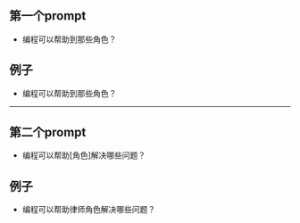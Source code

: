 ## 第一个prompt
 - 编程可以帮助到那些角色？

## 例子
 - 编程可以帮助到那些角色？

-----------

## 第二个prompt
 - 编程可以帮助[角色]解决哪些问题？

## 例子
 - 编程可以帮助律师角色解决哪些问题？
